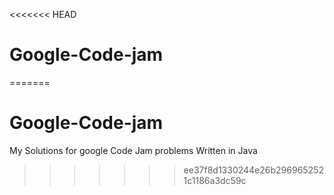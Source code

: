 <<<<<<< HEAD
# Google-Code-jam
=======
# Google-Code-jam

My Solutions for google Code Jam problems
Written in Java
>>>>>>> ee37f8d1330244e26b2969652521c1186a3dc59c
